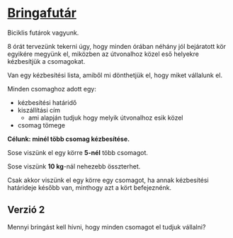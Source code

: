 # [Bringafutár](http://sze-gyor.videotorium.hu/hu/recordings/23561/bringafutar)

Biciklis futárok vagyunk.

8 órát tervezünk tekerni úgy, hogy minden órában néhány jól bejáratott kör egyikére megyünk el, miközben az útvonalhoz közel eső helyekre kézbesítjük a csomagokat.

Van egy kézbesítési lista, amiből mi dönthetjük el, hogy miket vállalunk el.

Minden csomaghoz adott egy:

- kézbesítési határidő
- kiszállítási cím
  - ami alapján tudjuk hogy melyik útvonalhoz esik közel
- csomag tömege

**Célunk: minél több csomag kézbesítése.**

Sose viszünk el egy körre **5-nél** több csomagot.

Sose viszünk **10 kg**-nál nehezebb összterhet.

Csak akkor viszünk el egy körre egy csomagot, ha annak kézbesítési határideje később van, minthogy azt a kört befejeznénk.

## Verzió 2

Mennyi bringást kell hívni, hogy minden csomagot el tudjuk vállalni?
